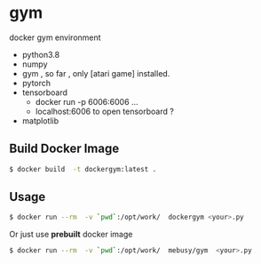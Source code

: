 # gym

docker gym environment

- python3.8
- numpy
- gym , so far , only [atari game] installed.
- pytorch
- tensorboard
  - docker run -p 6006:6006 ...
  - localhost:6006 to open tensorboard ?
- matplotlib


## Build Docker Image

```bash
$ docker build  -t dockergym:latest .
```

## Usage

```bash
$ docker run --rm  -v `pwd`:/opt/work/  dockergym <your>.py
```

Or just use **prebuilt** docker image

```bash
$ docker run --rm  -v `pwd`:/opt/work/  mebusy/gym  <your>.py
```


